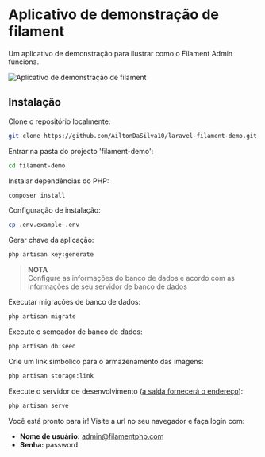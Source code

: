 # Aplicativo de demonstração de filament

Um aplicativo de demonstração para ilustrar como o Filament Admin funciona.

![Aplicativo de demonstração de filament](https://github.com/filamentphp/demo/assets/171715/899161a9-3c85-4dc9-9599-13928d3a4412)

## Instalação

Clone o repositório localmente:

```sh
git clone https://github.com/AiltonDaSilva10/laravel-filament-demo.git filament-demo
```

Entrar na pasta do projecto 'filament-demo':

```sh
cd filament-demo
```

Instalar dependências do PHP:

```sh
composer install
```

Configuração de instalação:

```sh
cp .env.example .env
```

Gerar chave da aplicação:

```sh
php artisan key:generate
```

> **NOTA**  
> Configure as informações do banco de dados e acordo com as informações de seu servidor de banco de dados

Executar migrações de banco de dados:

```sh
php artisan migrate
```

Execute o semeador de banco de dados:

```sh
php artisan db:seed
```

Crie um link simbólico para o armazenamento das imagens:

```sh
php artisan storage:link
```

Execute o servidor de desenvolvimento ([a saída fornecerá o endereço](http://127.0.0.1:8000/)):

```sh
php artisan serve
```
Você está pronto para ir! Visite a url no seu navegador e faça login com:

-   **Nome de usuário:** admin@filamentphp.com
-   **Senha:** password
